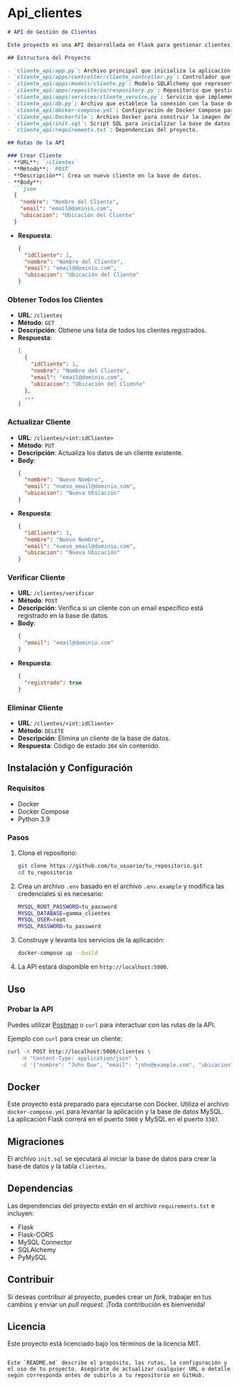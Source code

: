 # Api_clientes

```markdown
# API de Gestión de Clientes

Este proyecto es una API desarrollada en Flask para gestionar clientes en una base de datos MySQL. La API permite crear, leer, actualizar, eliminar (CRUD) clientes, así como verificar si un cliente ya está registrado en la base de datos mediante su correo electrónico.

## Estructura del Proyecto

- `cliente_api/app.py`: Archivo principal que inicializa la aplicación Flask.
- `cliente_api/apps/controller/cliente_controller.py`: Controlador que gestiona las rutas de la API relacionadas con los clientes.
- `cliente_api/apps/models/cliente.py`: Modelo SQLAlchemy que representa la tabla `clientes`.
- `cliente_api/apps/repositorio/respository.py`: Repositorio que gestiona las operaciones CRUD en la base de datos.
- `cliente_api/apps/services/cliente_service.py`: Servicio que implementa la lógica de negocio para los clientes.
- `cliente_api/db.py`: Archivo que establece la conexión con la base de datos MySQL.
- `cliente_api/docker-compose.yml`: Configuración de Docker Compose para levantar la aplicación y la base de datos MySQL.
- `cliente_api/Dockerfile`: Archivo Docker para construir la imagen del servicio Flask.
- `cliente_api/init.sql`: Script SQL para inicializar la base de datos `gamma_clientes` y crear la tabla `clientes`.
- `cliente_api/requirements.txt`: Dependencias del proyecto.

## Rutas de la API

### Crear Cliente
- **URL**: `/clientes`
- **Método**: `POST`
- **Descripción**: Crea un nuevo cliente en la base de datos.
- **Body**:
  ```json
  {
    "nombre": "Nombre del Cliente",
    "email": "email@dominio.com",
    "ubicacion": "Ubicación del Cliente"
  }
  ```
- **Respuesta**:
  ```json
  {
    "idCliente": 1,
    "nombre": "Nombre del Cliente",
    "email": "email@dominio.com",
    "ubicacion": "Ubicación del Cliente"
  }
  ```

### Obtener Todos los Clientes
- **URL**: `/clientes`
- **Método**: `GET`
- **Descripción**: Obtiene una lista de todos los clientes registrados.
- **Respuesta**:
  ```json
  [
    {
      "idCliente": 1,
      "nombre": "Nombre del Cliente",
      "email": "email@dominio.com",
      "ubicacion": "Ubicación del Cliente"
    },
    ...
  ]
  ```

### Actualizar Cliente
- **URL**: `/clientes/<int:idCliente>`
- **Método**: `PUT`
- **Descripción**: Actualiza los datos de un cliente existente.
- **Body**:
  ```json
  {
    "nombre": "Nuevo Nombre",
    "email": "nuevo_email@dominio.com",
    "ubicacion": "Nueva Ubicación"
  }
  ```
- **Respuesta**:
  ```json
  {
    "idCliente": 1,
    "nombre": "Nuevo Nombre",
    "email": "nuevo_email@dominio.com",
    "ubicacion": "Nueva Ubicación"
  }
  ```

### Verificar Cliente
- **URL**: `/clientes/verificar`
- **Método**: `POST`
- **Descripción**: Verifica si un cliente con un email específico está registrado en la base de datos.
- **Body**:
  ```json
  {
    "email": "email@dominio.com"
  }
  ```
- **Respuesta**:
  ```json
  {
    "registrado": true
  }
  ```

### Eliminar Cliente
- **URL**: `/clientes/<int:idCliente>`
- **Método**: `DELETE`
- **Descripción**: Elimina un cliente de la base de datos.
- **Respuesta**: Código de estado `204` sin contenido.

## Instalación y Configuración

### Requisitos

- Docker
- Docker Compose
- Python 3.9

### Pasos

1. Clona el repositorio:
   ```bash
   git clone https://github.com/tu_usuario/tu_repositorio.git
   cd tu_repositorio
   ```

2. Crea un archivo `.env` basado en el archivo `.env.example` y modifica las credenciales si es necesario:
   ```bash
   MYSQL_ROOT_PASSWORD=tu_password
   MYSQL_DATABASE=gamma_clientes
   MYSQL_USER=root
   MYSQL_PASSWORD=tu_password
   ```

3. Construye y levanta los servicios de la aplicación:
   ```bash
   docker-compose up --build
   ```

4. La API estará disponible en `http://localhost:5000`.

## Uso

### Probar la API

Puedes utilizar [Postman](https://www.postman.com/) o `curl` para interactuar con las rutas de la API.

Ejemplo con `curl` para crear un cliente:
```bash
curl -X POST http://localhost:5000/clientes \
    -H "Content-Type: application/json" \
    -d '{"nombre": "John Doe", "email": "john@example.com", "ubicacion": "New York"}'
```

## Docker

Este proyecto está preparado para ejecutarse con Docker. Utiliza el archivo `docker-compose.yml` para levantar la aplicación y la base de datos MySQL. La aplicación Flask correrá en el puerto `5000` y MySQL en el puerto `3307`.

## Migraciones

El archivo `init.sql` se ejecutará al iniciar la base de datos para crear la base de datos y la tabla `clientes`.

## Dependencias

Las dependencias del proyecto están en el archivo `requirements.txt` e incluyen:

- Flask
- Flask-CORS
- MySQL Connector
- SQLAlchemy
- PyMySQL

## Contribuir

Si deseas contribuir al proyecto, puedes crear un *fork*, trabajar en tus cambios y enviar un *pull request*. ¡Toda contribución es bienvenida!

## Licencia

Este proyecto está licenciado bajo los términos de la licencia MIT.
```

Este `README.md` describe el propósito, las rutas, la configuración y el uso de tu proyecto. Asegúrate de actualizar cualquier URL o detalle según corresponda antes de subirlo a tu repositorio en GitHub.
